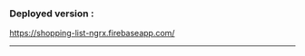 ### Deployed version :
https://shopping-list-ngrx.firebaseapp.com/

*********************************************************************************************************************************************


